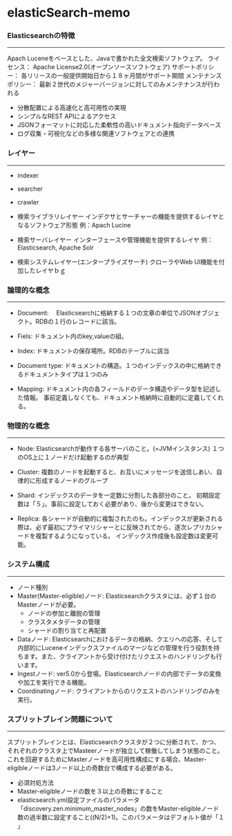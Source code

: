 # elasticSearch-memo


### Elasticsearchの特徴
----
Apach Luceneをベースとした、Javaで書かれた全文検索ソフトウェア。
ライセンス： Apache License2.0(オープンソースソフトウェア)
サポートポリシー： 各リリースの一般提供開始日から１８ヶ月間がサポート期間
メンテナンスポリシー： 最新２世代のメジャーバージョンに対してのみメンテナンスが行われる

- 分散配置による高速化と高可用性の実現
- シンプルなREST APIによるアクセス
- JSONフォーマットに対応した柔軟性の高いドキュメント指向データベース
- ログ収集・可視化などの多様な関連ソフトウェアとの連携


### レイヤー
----

- indexer


- searcher


- crawler


- 検索ライブラリレイヤー
インデクサとサーチャーの機能を提供するレイヤとなるソフトウェア形態
例：Apach Lucine

- 検索サーバレイヤー
インターフェースや管理機能を提供するレイヤ
例：Elasticsearch, Apache Solr

- 検索システムレイヤー(エンタープライズサーチ)
クローラやWeb UI機能を付加したレイヤｂｇ


### 論理的な概念
----

- Document:　 
Elasticsearchに格納する１つの文章の単位でJSONオブジェクト。RDBの１行のレコードに該当。

- Fiels:
ドキュメント内のkey,valueの組。

- Index:
ドキュメントの保存場所。RDBのテーブルに該当

- Document type:
ドキュメントの構造。１つのインデックスの中に格納できるドキュメントタイプは１つのみ

- Mapping:
ドキュメント内の各フィールドのデータ構造やデータ型を記述した情報。
事前定義しなくても、ドキュメント格納時に自動的に定義してくれる。

### 物理的な概念
----

- Node:
Elasticsearchが動作する各サーバのこと。(=JVMインスタンス)
１つのOS上に１ノードだけ起動するのが典型

- Cluster:
複数のノードを起動すると、お互いにメッセージを送信しあい、自律的に形成するノードのグループ

- Shard:
インデックスのデータを一定数に分割した各部分のこと。
初期設定数は「５」。事前に設定しておく必要があり、後から変更はできない。

- Replica:
各シャードが自動的に複製されたのも。インデックスが更新される際は、必ず最初にプライマリシャーとに反映されてから、逐次レプリカシャードを複製するようになっている。
インデックス作成後も設定数は変更可能。


### システム構成
----

- ノード種別
 - Master(Master-eligible)ノード:
   Elasticsearchクラスタには、必ず１台のMasterノードが必要。
   - ノードの参加と離脱の管理
   - クラスタメタデータの管理
   - シャードの割り当てと再配置
 - Dataノード: Elasticsearchにおけるデータの格納、クエリへの応答、そして内部的にLuceneインデックスファイルのマージなどの管理を行う役割を持ちます。また、クライアントから受け付けたリクエストのハンドリングも行います。
 - Ingestノード: ver5.0から登場。Elasticsearchノードの内部でデータの変換や加工を実行できる機能。
 - Coordinatingノード: クライアントからのリクエストのハンドリングのみを実行。


### スプリットブレイン問題について
----

スプリットブレインとは、Elasticsearchクラスタが２つに分断されて、かつ、それぞれのクラスタ上でMasteerノードが独立して稼働してしまう状態のこと。これを回避するためにMasterノードを高可用性構成にする場合、Master-eligibleノードは3ノード以上の奇数台で構成する必要がある。

- 必須対処方法
 - Master-eligibleノードの数を３以上の奇数にすること
 - elasticsearch.yml設定ファイルのパラメータ「discovery.zen.minimum_master_nodes」の数をMaster-eligibleノード数の過半数に設定すること((N/2)+1)。このパラメータはデフォルト値が「１
 」
